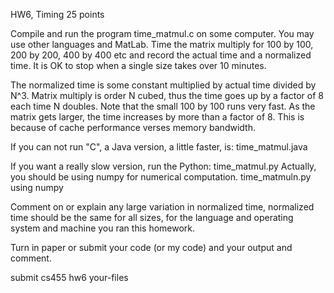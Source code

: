 HW6, Timing 25 points
 
Compile and run the program time_matmul.c
on some computer. You may use other languages and MatLab.
Time the matrix multiply for 100 by 100, 200 by 200, 400 by 400 etc
and record the actual time and a normalized time. It is OK to stop
when a single size takes over 10 minutes.

The normalized time is some constant multiplied by actual time divided by N^3.
Matrix multiply is order N cubed, thus the time goes up by a factor
of 8 each time N doubles. Note that the small 100 by 100 runs very fast.
As the matrix gets larger, the time increases by more than a factor of 8.
This is because of cache performance verses memory bandwidth.

If you can not run "C", a Java version, a little faster, is:
time_matmul.java

If you want a really slow version, run the Python:
time_matmul.py
Actually, you should be using  numpy  for numerical computation.
time_matmuln.py using numpy

Comment on or explain any large variation in normalized time,
normalized time should be the same for all sizes, for the
language and operating system and machine you ran this homework.

Turn in paper or submit your code (or my code) and your output and comment.

submit cs455 hw6 your-files
